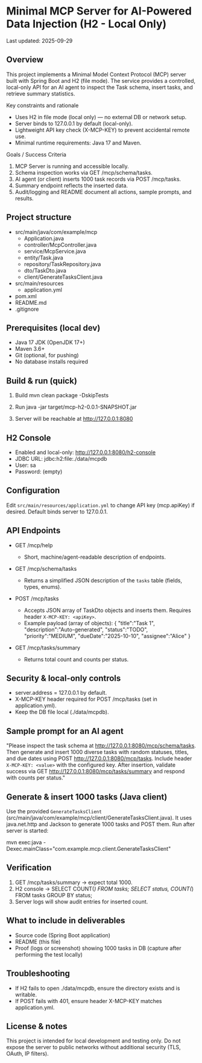 # Minimal MCP Server for AI-Powered Data Injection (H2 - Local Only)

Last updated: 2025-09-29

Overview
--------
This project implements a Minimal Model Context Protocol (MCP) server built with Spring Boot and H2 (file mode). The service provides a controlled, local-only API for an AI agent to inspect the Task schema, insert tasks, and retrieve summary statistics.

Key constraints and rationale
- Uses H2 in file mode (local only) — no external DB or network setup.
- Server binds to 127.0.0.1 by default (local-only).
- Lightweight API key check (X-MCP-KEY) to prevent accidental remote use.
- Minimal runtime requirements: Java 17 and Maven.

Goals / Success Criteria
1. MCP Server is running and accessible locally.
2. Schema inspection works via GET /mcp/schema/tasks.
3. AI agent (or client) inserts 1000 task records via POST /mcp/tasks.
4. Summary endpoint reflects the inserted data.
5. Audit/logging and README document all actions, sample prompts, and results.

Project structure
-----------------
- src/main/java/com/example/mcp
  - Application.java
  - controller/McpController.java
  - service/McpService.java
  - entity/Task.java
  - repository/TaskRepository.java
  - dto/TaskDto.java
  - client/GenerateTasksClient.java
- src/main/resources
  - application.yml
- pom.xml
- README.md
- .gitignore

Prerequisites (local dev)
-------------------------
- Java 17 JDK (OpenJDK 17+)
- Maven 3.6+
- Git (optional, for pushing)
- No database installs required

Build & run (quick)
-------------------
1. Build
   mvn clean package -DskipTests

2. Run
   java -jar target/mcp-h2-0.0.1-SNAPSHOT.jar

3. Server will be reachable at http://127.0.0.1:8080

H2 Console
----------
- Enabled and local-only: http://127.0.0.1:8080/h2-console
- JDBC URL: jdbc:h2:file:./data/mcpdb
- User: sa
- Password: (empty)

Configuration
-------------
Edit `src/main/resources/application.yml` to change API key (mcp.apiKey) if desired. Default binds server to 127.0.0.1.

API Endpoints
-------------
- GET /mcp/help
  - Short, machine/agent-readable description of endpoints.

- GET /mcp/schema/tasks
  - Returns a simplified JSON description of the `tasks` table (fields, types, enums).

- POST /mcp/tasks
  - Accepts JSON array of TaskDto objects and inserts them. Requires header `X-MCP-KEY: <apiKey>`.
  - Example payload (array of objects):
    {
      "title":"Task 1",
      "description":"Auto-generated",
      "status":"TODO",
      "priority":"MEDIUM",
      "dueDate":"2025-10-10",
      "assignee":"Alice"
    }

- GET /mcp/tasks/summary
  - Returns total count and counts per status.

Security & local-only controls
------------------------------
- server.address = 127.0.0.1 by default.
- X-MCP-KEY header required for POST /mcp/tasks (set in application.yml).
- Keep the DB file local (./data/mcpdb).

Sample prompt for an AI agent
-----------------------------
"Please inspect the task schema at http://127.0.0.1:8080/mcp/schema/tasks. Then generate and insert 1000 diverse tasks with random statuses, titles, and due dates using POST http://127.0.0.1:8080/mcp/tasks. Include header `X-MCP-KEY: <value>` with the configured key. After insertion, validate success via GET http://127.0.0.1:8080/mcp/tasks/summary and respond with counts per status."

Generate & insert 1000 tasks (Java client)
-----------------------------------------
Use the provided `GenerateTasksClient` (src/main/java/com/example/mcp/client/GenerateTasksClient.java). It uses java.net.http and Jackson to generate 1000 tasks and POST them. Run after server is started:

  mvn exec:java -Dexec.mainClass="com.example.mcp.client.GenerateTasksClient"

Verification
------------
1. GET /mcp/tasks/summary -> expect total 1000.
2. H2 console -> SELECT COUNT(*) FROM tasks; SELECT status, COUNT(*) FROM tasks GROUP BY status;
3. Server logs will show audit entries for inserted count.

What to include in deliverables
-------------------------------
- Source code (Spring Boot application)
- README (this file)
- Proof (logs or screenshot) showing 1000 tasks in DB (capture after performing the test locally)

Troubleshooting
---------------
- If H2 fails to open ./data/mcpdb, ensure the directory exists and is writable.
- If POST fails with 401, ensure header X-MCP-KEY matches application.yml.

License & notes
---------------
This project is intended for local development and testing only. Do not expose the server to public networks without additional security (TLS, OAuth, IP filters).
